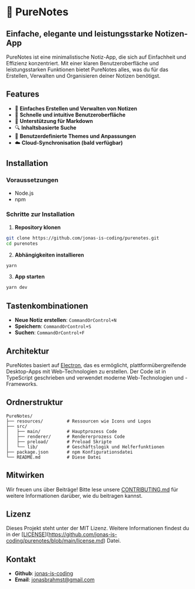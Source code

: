 # 📝 PureNotes

## Einfache, elegante und leistungsstarke Notizen-App

PureNotes ist eine minimalistische Notiz-App, die sich auf Einfachheit und Effizienz konzentriert. Mit einer klaren Benutzeroberfläche und leistungsstarken Funktionen bietet PureNotes alles, was du für das Erstellen, Verwalten und Organisieren deiner Notizen benötigst.

## Features

- 🌟 **Einfaches Erstellen und Verwalten von Notizen**
- 🚀 **Schnelle und intuitive Benutzeroberfläche**
- 🎨 **Unterstützung für Markdown**
- 🔍 **Inhaltsbasierte Suche**
- 🌈 **Benutzerdefinierte Themes und Anpassungen**
- ☁️ **Cloud-Synchronisation (bald verfügbar)**

## Installation

### Voraussetzungen

- Node.js
- npm

### Schritte zur Installation

1. **Repository klonen**

```bash
git clone https://github.com/jonas-is-coding/purenotes.git
cd purenotes
```

2. **Abhängigkeiten installieren**

```bash
yarn
```

3. **App starten**

```bash
yarn dev
```

## Tastenkombinationen

- **Neue Notiz erstellen**: `CommandOrControl+N`
- **Speichern**: `CommandOrControl+S`
- **Suchen**: `CommandOrControl+F`

## Architektur

PureNotes basiert auf [Electron](https://www.electronjs.org/), das es ermöglicht, plattformübergreifende Desktop-Apps mit Web-Technologien zu erstellen. Der Code ist in TypeScript geschrieben und verwendet moderne Web-Technologien und -Frameworks.

## Ordnerstruktur

```
PureNotes/
├── resources/         # Ressourcen wie Icons und Logos
├── src/
│   ├── main/          # Hauptprozess Code
│   ├── renderer/      # Rendererprozess Code
│   ├── preload/       # Preload Skripte
│   └── lib/           # Geschäftslogik und Helferfunktionen
├── package.json       # npm Konfigurationsdatei
└── README.md          # Diese Datei
```

## Mitwirken

Wir freuen uns über Beiträge! Bitte lese unsere [CONTRIBUTING.md](CONTRIBUTING.md) für weitere Informationen darüber, wie du beitragen kannst.

## Lizenz

Dieses Projekt steht unter der MIT Lizenz. Weitere Informationen findest du in der [[LICENSE]([LICENSE](https://github.com/jonas-is-coding/purenotes/blob/main/license.md))](https://github.com/jonas-is-coding/purenotes/blob/main/license.md) Datei.

## Kontakt

- **Github**: [jonas-is-coding](https://github.com/jonas-is-coding)
- **Email**: jonasbrahmst@gmail.com
